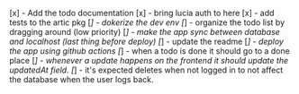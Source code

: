 [x] - Add the todo documentation
[x] - bring lucia auth to here
[x] - add tests to the artic pkg
[_] - dokerize the dev env
[_] - organize the todo list by dragging around (low priority)
[_] - make the app sync between database and localhost (last thing before deploy)
[_] - update the readme
[_] - deploy the app using github actions
[_] - when a todo is done it should go to a done place
[_] - whenever a update happens on the frontend it should update the updatedAt field.
[_] - it's expected deletes when not logged in to not affect the database when the user logs back.
